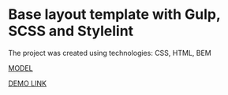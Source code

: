 # Base layout template with Gulp, SCSS and Stylelint
The project was created using technologies: CSS, HTML, BEM

[MODEL](https://www.figma.com/file/OMjQNb3hg1LKMV4OwyQ3Ao/BOSE?node-id=0%3A1)

[DEMO LINK](https://prince3378.github.io/bose-landing/)
